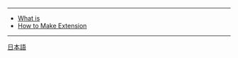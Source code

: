----
* [What is](/ "What is Microbit More")
* [How to Make Extension](how-to-make-extension "How to make own extension for Xcratch")
----
<a href="/docs/ja/" target="_self">日本語</a>